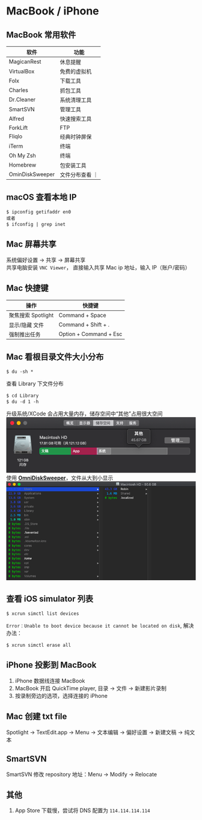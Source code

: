 # MacBook / iPhone

## MacBook 常用软件

| 软件            | 功能            |
| --------------- | --------------- |
| MagicanRest     | 休息提醒        |
| VirtualBox      | 免费的虚拟机    |
| Folx            | 下载工具        |
| Charles         | 抓包工具        |
| Dr.Cleaner      | 系统清理工具    |
| SmartSVN        | 管理工具        |
| Alfred          | 快速搜索工具    |
| ForkLift        | FTP             |
| Fliqlo          | 经典时钟屏保    |
| iTerm           | 终端            |
| Oh My Zsh       | 终端            |
| Homebrew        | 包安装工具      |
| OminDiskSweeper | 文件分布查看 ｜ |

## macOS 查看本地 IP

```
$ ipconfig getifaddr en0
或者
$ ifconfig | grep inet
```

## Mac 屏幕共享

系统偏好设置 -> 共享 -> 屏幕共享  
共享电脑安装 `VNC Viewer`， 直接输入共享 Mac ip 地址，输入 IP（账户/密码）

## Mac 快捷键

| 操作               | 快捷键                 |
| ------------------ | ---------------------- |
| 聚焦搜索 Spotlight | Command + Space        |
| 显示/隐藏 文件     | Command + Shift + .    |
| 强制推出任务       | Option + Command + Esc |

## Mac 看根目录文件大小分布

```
$ du -sh *
```

查看 Library 下文件分布

```
$ cd Library
$ du -d 1 -h
```

升级系统/XCode 会占用大量内存，储存空间中“其他”占用很大空间
![](../images/macOS_room_problem.png)  
使用 **[OmniDiskSweeper](https://www.omnigroup.com/more/)**，文件从大到小显示
![](../images/OminDiskSweeper.png)

## 查看 iOS simulator 列表

```
$ xcrun simctl list devices
```

`Error：Unable to boot device because it cannot be located on disk`, 解决办法：

```
$ xcrun simctl erase all
```

## iPhone 投影到 MacBook

1. iPhone 数据线连接 MacBook
2. MacBook 开启 QuickTime player, 目录 -> 文件 -> 新建影片录制
3. 按录制旁边的选项，选择连接的 iPhone

## Mac 创建 txt file

Spotlight -> TextEdit.app -> Menu -> 文本编辑 -> 偏好设置 -> 新建文稿 -> 纯文本

## SmartSVN

SmartSVN 修改 repository 地址：Menu -> Modify -> Relocate

## 其他

1. App Store 下载慢，尝试将 DNS 配置为 `114.114.114.114`
